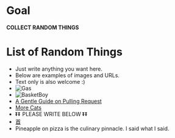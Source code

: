 # Goal 
**COLLECT RANDOM THINGS**

# List of Random Things
- Just write anything you want here. 
- Below are examples of images and URLs.
- Text only is also welcome :)
- ![Gas](https://wx3.sinaimg.cn/mw690/71fec969gy1h35p9bfdyxj20go0jg3zh.jpg "Gas Nowadays")
- ![BasketBoy](https://wx2.sinaimg.cn/bmiddle/64112046gy1h2hhq0hy7og206o06onpe.gif "Cute Boy Playing Basketball")
- [A Gentle Guide on Pulling Request](https://boards.4channel.org/v/thread/601347457/the-absolute-state-of-epic-games)
- [More Cats](https://giphy.com/explore/cat)
- ⏬⏬ PLEASE WRITE BELOW ⏬⏬
- [首](https://w.atwiki.jp/niconicomugen/pages/7146.html)
- Pineapple on pizza is the culinary pinnacle. I said what I said.
